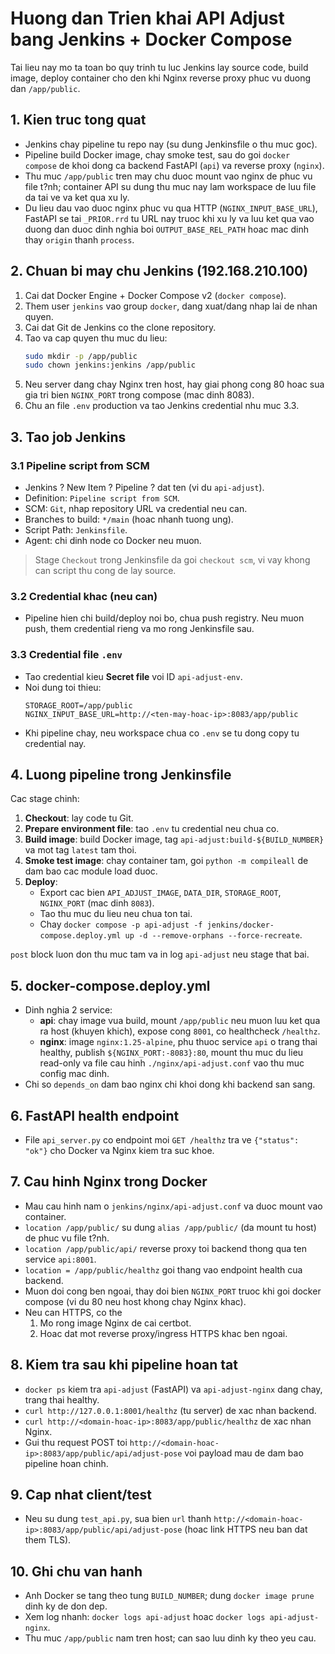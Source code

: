 # Huong dan Trien khai API Adjust bang Jenkins + Docker Compose

Tai lieu nay mo ta toan bo quy trinh tu luc Jenkins lay source code, build image, deploy container cho den khi Nginx reverse proxy phuc vu duong dan `/app/public`.

## 1. Kien truc tong quat

- Jenkins chay pipeline tu repo nay (su dung Jenkinsfile o thu muc goc).
- Pipeline build Docker image, chay smoke test, sau do goi `docker compose` de khoi dong ca backend FastAPI (`api`) va reverse proxy (`nginx`).
- Thu muc `/app/public` tren may chu duoc mount vao nginx de phuc vu file t?nh; container API su dung thu muc nay lam workspace de luu file da tai ve va ket qua xu ly.
- Du lieu dau vao duoc nginx phuc vu qua HTTP (`NGINX_INPUT_BASE_URL`), FastAPI se tai `_PRIOR.rrd` tu URL nay truoc khi xu ly va luu ket qua vao duong dan duoc dinh nghia boi `OUTPUT_BASE_REL_PATH` hoac mac dinh thay `origin` thanh `process`.

## 2. Chuan bi may chu Jenkins (192.168.210.100)

1. Cai dat Docker Engine + Docker Compose v2 (`docker compose`).
2. Them user `jenkins` vao group `docker`, dang xuat/dang nhap lai de nhan quyen.
3. Cai dat Git de Jenkins co the clone repository.
4. Tao va cap quyen thu muc du lieu:
   ```bash
   sudo mkdir -p /app/public
   sudo chown jenkins:jenkins /app/public
   ```
5. Neu server dang chay Nginx tren host, hay giai phong cong 80 hoac sua gia tri bien `NGINX_PORT` trong compose (mac dinh 8083).
6. Chu an file `.env` production va tao Jenkins credential nhu muc 3.3.

## 3. Tao job Jenkins

### 3.1 Pipeline script from SCM

- Jenkins ? New Item ? Pipeline ? dat ten (vi du `api-adjust`).
- Definition: `Pipeline script from SCM`.
- SCM: `Git`, nhap repository URL va credential neu can.
- Branches to build: `*/main` (hoac nhanh tuong ung).
- Script Path: `Jenkinsfile`.
- Agent: chi dinh node co Docker neu muon.

> Stage `Checkout` trong Jenkinsfile da goi `checkout scm`, vi vay khong can script thu cong de lay source.

### 3.2 Credential khac (neu can)

- Pipeline hien chi build/deploy noi bo, chua push registry. Neu muon push, them credential rieng va mo rong Jenkinsfile sau.

### 3.3 Credential file `.env`

- Tao credential kieu **Secret file** voi ID `api-adjust-env`.
- Noi dung toi thieu:
  ```env
  STORAGE_ROOT=/app/public
  NGINX_INPUT_BASE_URL=http://<ten-may-hoac-ip>:8083/app/public
  ```
- Khi pipeline chay, neu workspace chua co `.env` se tu dong copy tu credential nay.

## 4. Luong pipeline trong Jenkinsfile

Cac stage chinh:

1. **Checkout**: lay code tu Git.
2. **Prepare environment file**: tao `.env` tu credential neu chua co.
3. **Build image**: build Docker image, tag `api-adjust:build-${BUILD_NUMBER}` va mot tag `latest` tam thoi.
4. **Smoke test image**: chay container tam, goi `python -m compileall` de dam bao cac module load duoc.
5. **Deploy**:
   - Export cac bien `API_ADJUST_IMAGE`, `DATA_DIR`, `STORAGE_ROOT`, `NGINX_PORT` (mac dinh `8083`).
   - Tao thu muc du lieu neu chua ton tai.
   - Chay `docker compose -p api-adjust -f jenkins/docker-compose.deploy.yml up -d --remove-orphans --force-recreate`.

`post` block luon don thu muc tam va in log `api-adjust` neu stage that bai.

## 5. docker-compose.deploy.yml

- Dinh nghia 2 service:
  - **api**: chay image vua build, mount `/app/public` neu muon luu ket qua ra host (khuyen khich), expose cong `8001`, co healthcheck `/healthz`.
  - **nginx**: image `nginx:1.25-alpine`, phu thuoc service `api` o trang thai healthy, publish `${NGINX_PORT:-8083}:80`, mount thu muc du lieu read-only va file cau hinh `./nginx/api-adjust.conf` vao thu muc config mac dinh.
- Chi so `depends_on` dam bao nginx chi khoi dong khi backend san sang.

## 6. FastAPI health endpoint

- File `api_server.py` co endpoint moi `GET /healthz` tra ve `{"status": "ok"}` cho Docker va Nginx kiem tra suc khoe.

## 7. Cau hinh Nginx trong Docker

- Mau cau hinh nam o `jenkins/nginx/api-adjust.conf` va duoc mount vao container.
- `location /app/public/` su dung `alias /app/public/` (da mount tu host) de phuc vu file t?nh.
- `location /app/public/api/` reverse proxy toi backend thong qua ten service `api:8001`.
- `location = /app/public/healthz` goi thang vao endpoint health cua backend.
- Muon doi cong ben ngoai, thay doi bien `NGINX_PORT` truoc khi goi docker compose (vi du 80 neu host khong chay Nginx khac).
- Neu can HTTPS, co the
  1. Mo rong image Nginx de cai certbot.
  2. Hoac dat mot reverse proxy/ingress HTTPS khac ben ngoai.

## 8. Kiem tra sau khi pipeline hoan tat

- `docker ps` kiem tra `api-adjust` (FastAPI) va `api-adjust-nginx` dang chay, trang thai healthy.
- `curl http://127.0.0.1:8001/healthz` (tu server) de xac nhan backend.
- `curl http://<domain-hoac-ip>:8083/app/public/healthz` de xac nhan Nginx.
- Gui thu request POST toi `http://<domain-hoac-ip>:8083/app/public/api/adjust-pose` voi payload mau de dam bao pipeline hoan chinh.

## 9. Cap nhat client/test

- Neu su dung `test_api.py`, sua bien `url` thanh `http://<domain-hoac-ip>:8083/app/public/api/adjust-pose` (hoac link HTTPS neu ban dat them TLS).

## 10. Ghi chu van hanh

- Anh Docker se tang theo tung `BUILD_NUMBER`; dung `docker image prune` dinh ky de don dep.
- Xem log nhanh: `docker logs api-adjust` hoac `docker logs api-adjust-nginx`.
- Thu muc `/app/public` nam tren host; can sao luu dinh ky theo yeu cau.
